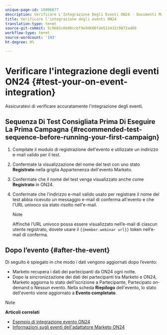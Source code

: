 ```yaml
---
unique-page-id: 10096677
description: Verificare L'Integrazione Degli Eventi ON24 - Documenti Marketo - Documentazione Del Prodotto
title: Verificare l'integrazione degli eventi ON24
translation-type: tm+mt
source-git-commit: 5c9683c6b00ccbf9e9d606fd4513432c9872ad00
workflow-type: tm+mt
source-wordcount: '193'
ht-degree: 0%

---
```



# Verificare l&#39;integrazione degli eventi ON24 {#test-your-on-event-integration}

Assicuratevi di verificare accuratamente l&#39;integrazione degli eventi.

## Sequenza Di Test Consigliata Prima Di Eseguire La Prima Campagna {#recommended-test-sequence-before-running-your-first-campaign}

1. Compilate il modulo di registrazione dell&#39;evento e utilizzate un indirizzo e-mail valido per il test.
1. Confermate la visualizzazione del nome del test con uno stato **Registrato** nella griglia Appartenenza dell&#39;evento Marketo.
1. Confermate che il nome del test venga visualizzato anche come **Registrato** in ON24.
1. Confermate che l&#39;indirizzo e-mail valido usato per registrare il nome del test abbia ricevuto un messaggio e-mail di conferma all&#39;evento e che l&#39;URL univoco sia stato risolto nell&#39;e-mail.

   >[!NOTE]
   >
   >Affinché l’URL univoco possa essere visualizzato nell’e-mail di ciascun utente registrato, dovete usare il `{{member.webinar url}}` token nell’e-mail di conferma.

## Dopo l’evento {#after-the-event}

Di seguito è spiegato in che modo i dati vengono aggiornati dopo l’evento:

* Marketo recupera i dati dei partecipanti da ON24 ogni notte.
* Dopo la sincronizzazione dei dati dei partecipanti tra Marketo e ON24, Marketo aggiorna lo stato dell’iscrizione a Partecipante, Partecipato on-demand o Nessun evento. Nella scheda **Riepilogo** dell&#39;evento, lo stato dell&#39;evento viene aggiornato a **Evento completato**.

>[!NOTE]
>
>**Articoli correlati**
>
>* [Esempio di integrazione evento ON24](example-on24-event-integration.md)
>* [Informazioni sugli eventi dell&#39;adattatore Marketo ON24](understanding-marketo-on24-adapter-events.md)

>



